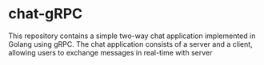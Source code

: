 # chat-gRPC
 This repository contains a simple two-way chat application implemented in Golang using gRPC. The chat application consists of a server and a client, allowing users to exchange messages in real-time with server
